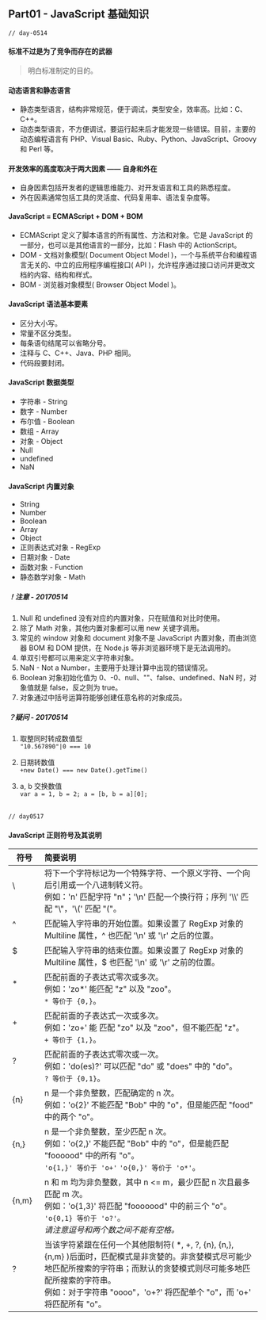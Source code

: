 ## Part01 - JavaScript 基础知识 ##

`// day-0514`

#### 标准不过是为了竞争而存在的武器 ####
> 明白标准制定的目的。

#### 动态语言和静态语言 ####
* 静态类型语言，结构非常规范，便于调试，类型安全，效率高。比如：C、C++。
* 动态类型语言，不方便调试，要运行起来后才能发现一些错误。目前，主要的动态编程语言有 PHP、Visual Basic、Ruby、Python、JavaScript、Groovy 和 Perl 等。

#### 开发效率的高度取决于两大因素 —— 自身和外在 ####
* 自身因素包括开发者的逻辑思维能力、对开发语言和工具的熟悉程度。
* 外在因素通常包括工具的灵活度、代码复用率、语法复杂度等。

#### JavaScript = ECMAScript + DOM + BOM ####
* ECMAScript 定义了脚本语言的所有属性、方法和对象。它是 JavaScript 的一部分，也可以是其他语言的一部分，比如：Flash 中的 ActionScript。
* DOM - 文档对象模型( Document Object Model )，一个与系统平台和编程语言无关的、中立的应用程序编程接口( API )，允许程序通过接口访问并更改文档的内容、结构和样式。
* BOM - 浏览器对象模型( Browser Object Model )。

#### JavaScript 语法基本要素 ####
* 区分大小写。
* 常量不区分类型。
* 每条语句结尾可以省略分号。
* 注释与 C、C++、Java、PHP 相同。
* 代码段要封闭。

#### JavaScript 数据类型 ####
* 字符串 - String
* 数字 - Number
* 布尔值 - Boolean
* 数组 - Array
* 对象 - Object
* Null
* undefined
* NaN

#### JavaScript 内置对象 ####
* String
* Number
* Boolean
* Array
* Object
* 正则表达式对象 - RegExp
* 日期对象 - Date
* 函数对象 - Function
* 静态数学对象 - Math

##### ！注意 - 20170514 #####
1. Null 和 undefined 没有对应的内置对象，只在赋值和对比时使用。
2. 除了 Math 对象，其他内置对象都可以用 new 关键字调用。
3. 常见的 window 对象和 document 对象不是 JavaScript 内置对象，而由浏览器 BOM 和 DOM 提供，在 Node.js 等非浏览器环境下是无法调用的。
4. 单双引号都可以用来定义字符串对象。
5. NaN - Not a Number，主要用于处理计算中出现的错误情况。
6. Boolean 对象初始化值为 0、-0、null、""、false、undefined、NaN 时，对象值就是 false，反之则为 true。
7. 对象通过中括号运算符能够创建任意名称的对象成员。

##### ？疑问 - 20170514 #####
1. 取整同时转成数值型
<br> `"10.567890"|0 === 10`

2. 日期转数值
<br> `+new Date() === new Date().getTime()`

3. a, b 交换数值
<br> `var a = 1, b = 2; a = [b, b = a][0];`

<br> `// day0517`

#### JavaScript 正则符号及其说明 ####
| 符号           | 简要说明          |
| -------------- |:---------------- |
| \              | 将下一个字符标记为一个特殊字符、一个原义字符、一个向后引用或一个八进制转义符。<br>例如：'n' 匹配字符 "n"；'\n' 匹配一个换行符；序列 '\\\\' 匹配 "\\"，'\\(' 匹配 "("。 |
| ^              | 匹配输入字符串的开始位置。如果设置了 RegExp 对象的 Multiline 属性，^ 也匹配 '\n' 或 '\r' 之后的位置。 |
| $              | 匹配输入字符串的结束位置。如果设置了 RegExp 对象的 Multiline 属性，$ 也匹配 '\n' 或 '\r' 之前的位置。 |
| *              | 匹配前面的子表达式零次或多次。<br>例如：'zo\*' 能匹配 "z" 以及 "zoo"。<br>`* 等价于 {0,}`。 |
| +              | 匹配前面的子表达式一次或多次。<br>例如：'zo+' 能 匹配 "zo" 以及 "zoo"，但不能匹配 "z"。<br>`+ 等价于 {1,}`。 |
| ?              | 匹配前面的子表达式零次或一次。<br>例如：'do(es)?' 可以匹配 "do" 或 "does" 中的 "do"。<br>`? 等价于 {0,1}`。 |
| {n}            | n 是一个非负整数，匹配确定的 n 次。<br>例如：'o{2}' 不能匹配 "Bob" 中的 "o"，但是能匹配 "food" 中的两个 "o"。 |
| {n,}           | n 是一个非负整数，至少匹配 n 次。<br>例如：'o{2,}' 不能匹配 "Bob" 中的 "o"，但是能匹配 "foooood" 中的所有 "o"。<br>`'o{1,}' 等价于 'o+'` `'o{0,}' 等价于 'o*'`。 |
| {n,m}          | n 和 m 均为非负整数，其中 n <= m，最少匹配 n 次且最多匹配 m 次。<br>例如：'o{1,3}' 将匹配 "fooooood" 中的前三个 "o"。<br>`'o{0,1} 等价于 'o?'`。<br>_请注意逗号和两个数之间不能有空格。_ |
| ?              | 当该字符紧跟在任何一个其他限制符( *, +, ?, {n}, {n,}, {n,m} )后面时，匹配模式是非贪婪的。非贪婪模式尽可能少地匹配所搜索的字符串；而默认的贪婪模式则尽可能多地匹配所搜索的字符串。<br>例如：对于字符串 "oooo"，'o+?' 将匹配单个 "o"，而 'o+' 将匹配所有 "o"。 |



